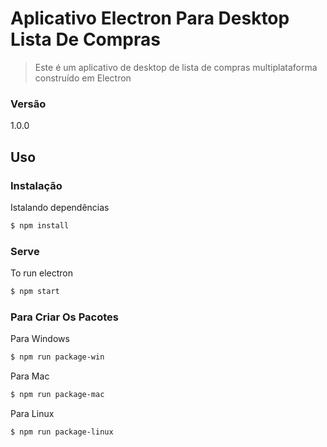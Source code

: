 # Aplicativo Electron Para Desktop Lista De Compras

>Este é um aplicativo de desktop de lista de compras multiplataforma construído em Electron

### Versão
1.0.0

## Uso

### Instalação

Istalando dependências

```sh
$ npm install
```

### Serve
To run electron

```sh
$ npm start
```

### Para Criar Os Pacotes

Para Windows

```sh
$ npm run package-win
```

Para Mac

```sh
$ npm run package-mac
```

Para Linux

```sh
$ npm run package-linux
```